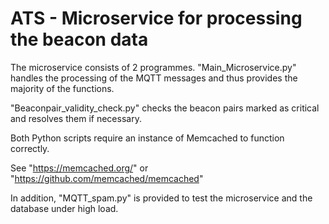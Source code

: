 # ATS - Microservice for processing the beacon data

The microservice consists of 2 programmes.
"Main_Microservice.py" handles the processing of the MQTT messages and thus provides the majority of the functions.

"Beaconpair_validity_check.py" checks the beacon pairs marked as critical and resolves them if necessary.

Both Python scripts require an instance of Memcached to function correctly.

See "https://memcached.org/" or "https://github.com/memcached/memcached"

In addition, "MQTT_spam.py" is provided to test the microservice and the database under high load.

